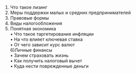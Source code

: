 1) Что такое лизинг
2) Меры поддержки малых и средних предпринимателей
3) Правовые формы
4) Виды налогообложения
5) Понятная экономика  
• Что такое таргетирование инфляции  
• На что влияет ключевая ставка  
• От чего зависит курс валют  
6)Личные финансы  
• Зачем страховать жизнь  
• Как получить налоговый вычет  
• Куда нести поврежденные деньги  
